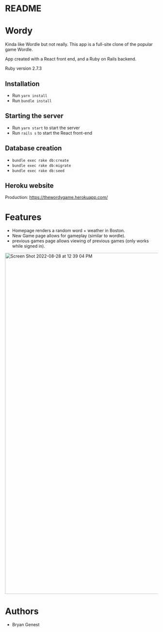 # README

# Wordy 

Kinda like Wordle but not really.
This app is a full-site clone of the popular game Wordle.

App created with a React front end, and a Ruby on Rails backend.

Ruby version 2.7.3

## Installation
* Run ```yarn install```
* Run ```bundle install```

## Starting the server
* Run ```yarn start``` to start the server
* Run ```rails s``` to start the React front-end

## Database creation
* ```bundle exec rake db:create```
* ```bundle exec rake db:migrate```
* ```bundle exec rake db:seed```

## Heroku website
Production: https://thewordygame.herokuapp.com/

# Features
* Homepage renders a random word + weather in Boston.
* New Game page allows for gameplay (similar to wordle).
* previous games page allows viewing of previous games (only works while signed in).

<img width="1119" alt="Screen Shot 2022-08-28 at 12 39 04 PM" src="https://user-images.githubusercontent.com/38561548/187084903-254e29d4-9f72-43d6-951b-8e3ff2567a83.png">

# Authors
* Bryan Genest
